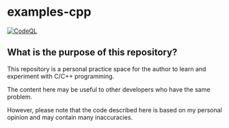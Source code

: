 # examples-cpp

[![CodeQL](https://github.com/suzu-devworks/examples-cpp/actions/workflows/github-code-scanning/codeql/badge.svg)](https://github.com/suzu-devworks/examples-cpp/actions/workflows/github-code-scanning/codeql)

## What is the purpose of this repository?

This repository is a personal practice space for the author to learn and experiment with C/C++ programming.

The content here may be useful to other developers who have the same problem.

However, please note that the code described here is based on my personal opinion and may contain many inaccuracies.
